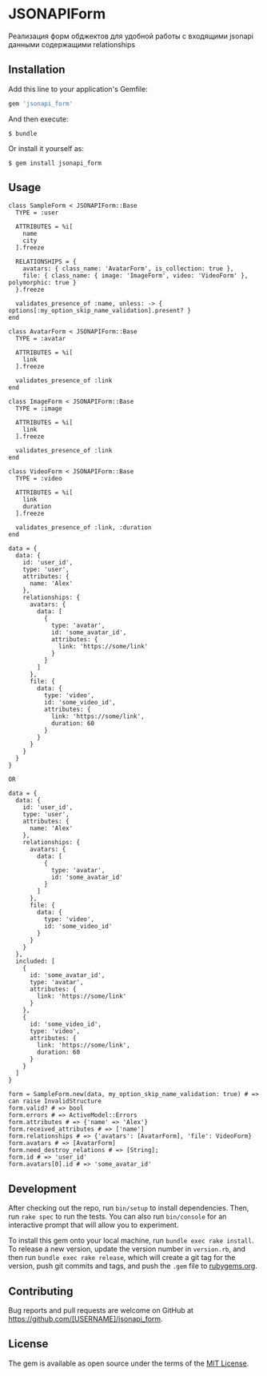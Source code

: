 # JSONAPIForm

Реализация форм обджектов для удобной работы с входящими jsonapi данными содержащими relationships

## Installation

Add this line to your application's Gemfile:

```ruby
gem 'jsonapi_form'
```

And then execute:

    $ bundle

Or install it yourself as:

    $ gem install jsonapi_form

## Usage

```
class SampleForm < JSONAPIForm::Base
  TYPE = :user

  ATTRIBUTES = %i[
    name
    city
  ].freeze

  RELATIONSHIPS = {
    avatars: { class_name: 'AvatarForm', is_collection: true },
    file: { class_name: { image: 'ImageForm', video: 'VideoForm' }, polymorphic: true }
  }.freeze

  validates_presence_of :name, unless: -> { options[:my_option_skip_name_validation].present? }
end

class AvatarForm < JSONAPIForm::Base
  TYPE = :avatar

  ATTRIBUTES = %i[
    link
  ].freeze

  validates_presence_of :link
end

class ImageForm < JSONAPIForm::Base
  TYPE = :image

  ATTRIBUTES = %i[
    link
  ].freeze

  validates_presence_of :link
end

class VideoForm < JSONAPIForm::Base
  TYPE = :video

  ATTRIBUTES = %i[
    link
    duration
  ].freeze

  validates_presence_of :link, :duration
end

data = {
  data: {
    id: 'user_id',
    type: 'user',
    attributes: {
      name: 'Alex'
    },
    relationships: {
      avatars: {
        data: [
          {
            type: 'avatar',
            id: 'some_avatar_id',
            attributes: {
              link: 'https://some/link'
            }
          }
        ]
      },
      file: {
        data: {
          type: 'video',
          id: 'some_video_id',
          attributes: {
            link: 'https://some/link',
            duration: 60
          }
        }
      }
    }
  }
}

OR

data = {
  data: {
    id: 'user_id',
    type: 'user',
    attributes: {
      name: 'Alex'
    },
    relationships: {
      avatars: {
        data: [
          {
            type: 'avatar',
            id: 'some_avatar_id'
          }
        ]
      },
      file: {
        data: {
          type: 'video',
          id: 'some_video_id'
        }
      }
    }
  },
  included: [
    {
      id: 'some_avatar_id',
      type: 'avatar',
      attributes: {
        link: 'https://some/link'
      }
    },
    {
      id: 'some_video_id',
      type: 'video',
      attributes: {
        link: 'https://some/link',
        duration: 60
      }
    }
  ]
}

form = SampleForm.new(data, my_option_skip_name_validation: true) # => can raise InvalidStructure
form.valid? # => bool
form.errors # => ActiveModel::Errors
form.attributes # => {'name' => 'Alex'}
form.received_attributes # => ['name']
form.relationships # => {'avatars': [AvatarForm], 'file': VideoForm}
form.avatars # => [AvatarForm]
form.need_destroy_relations # => [String];
form.id # => 'user_id'
form.avatars[0].id # => 'some_avatar_id'
```

## Development

After checking out the repo, run `bin/setup` to install dependencies. Then, run `rake spec` to run the tests. You can also run `bin/console` for an interactive prompt that will allow you to experiment.

To install this gem onto your local machine, run `bundle exec rake install`. To release a new version, update the version number in `version.rb`, and then run `bundle exec rake release`, which will create a git tag for the version, push git commits and tags, and push the `.gem` file to [rubygems.org](https://rubygems.org).

## Contributing

Bug reports and pull requests are welcome on GitHub at https://github.com/[USERNAME]/jsonapi_form.

## License

The gem is available as open source under the terms of the [MIT License](https://opensource.org/licenses/MIT).
